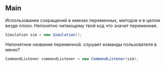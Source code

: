 ## Main
Использование сокращений в именах переменных, методов и в целом везде плохо. Непонятно читающему твой код что значит переменная. 
```java
Simulation sim = new Simulation();
```

Непонятное название переменной. слушает команды пользователя в меню? 
```java
CommandListener commandListener = new CommandListener(sim);
```
